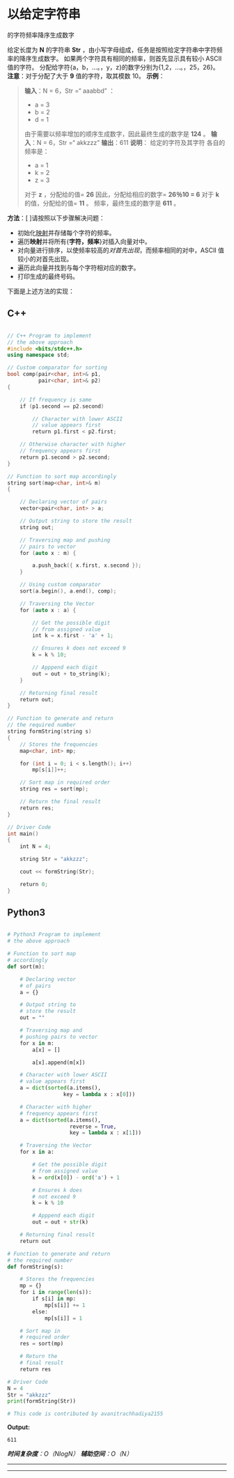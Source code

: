 # 以给定字符串

的字符频率降序生成数字

给定长度为 **N** 的字符串 **Str** ，由小写字母组成，任务是按照给定字符串中字符频率的降序生成数字。 如果两个字符具有相同的频率，则首先显示具有较小 ASCII 值的字符。 分配给字符{a，b，…。，y，z}的数字分别为{1,2，…。，25，26}。
**注意**：对于分配了大于 **9** 值的字符，取其模数 10。
**示例**：

> **输入**：N = 6，Str =“ aaabbd” ：
> 
> *   a = 3
> *   b = 2
> *   d = 1
> 
> 由于需要以频率增加的顺序生成数字，因此最终生成的数字是 **124** 。
> **输入**：N = 6，Str =“ akkzzz”
> **输出**：611
> **说明**：
> 给定的字符及其字符 各自的频率是：
> 
> *   a = 1
> *   k = 2
> *   z = 3
> 
> 对于 **z** ，分配给的值= **26**
> 因此，分配给相应的数字= **26％10 = 6**
> 对于 **k** 的值，分配给的值= **11** 。 频率，最终生成的数字是 **611** 。

**方法**：[
]请按照以下步骤解决问题：

*   初始化[映射](http://www.geeksforgeeks.org/map-associative-containers-the-c-standard-template-library-stl/)并存储每个字符的频率。
*   遍历**映射**并将所有{**字符，频率**}对插入向量对中。
*   对向量进行排序，以使频率较高的*对首先出现*，而频率相同的对中，ASCII 值较小的对首先出现。
*   遍历此向量并找到与每个字符相对应的数字。
*   打印生成的最终号码。

下面是上述方法的实现：

## C++

```cpp

// C++ Program to implement
// the above approach
#include <bits/stdc++.h>
using namespace std;

// Custom comparator for sorting
bool comp(pair<char, int>& p1,
          pair<char, int>& p2)
{

    // If frequency is same
    if (p1.second == p2.second)

        // Character with lower ASCII
        // value appears first
        return p1.first < p2.first;

    // Otherwise character with higher
    // frequency appears first
    return p1.second > p2.second;
}

// Function to sort map accordingly
string sort(map<char, int>& m)
{

    // Declaring vector of pairs
    vector<pair<char, int> > a;

    // Output string to store the result
    string out;

    // Traversing map and pushing
    // pairs to vector
    for (auto x : m) {

        a.push_back({ x.first, x.second });
    }

    // Using custom comparator
    sort(a.begin(), a.end(), comp);

    // Traversing the Vector
    for (auto x : a) {

        // Get the possible digit
        // from assigned value
        int k = x.first - 'a' + 1;

        // Ensures k does not exceed 9
        k = k % 10;

        // Apppend each digit
        out = out + to_string(k);
    }

    // Returning final result
    return out;
}

// Function to generate and return
// the required number
string formString(string s)
{
    // Stores the frequencies
    map<char, int> mp;

    for (int i = 0; i < s.length(); i++)
        mp[s[i]]++;

    // Sort map in required order
    string res = sort(mp);

    // Return the final result
    return res;
}

// Driver Code
int main()
{
    int N = 4;

    string Str = "akkzzz";

    cout << formString(Str);

    return 0;
}

```

## Python3

```py

# Python3 Program to implement 
# the above approach

# Function to sort map 
# accordingly
def sort(m):

    # Declaring vector 
    # of pairs
    a = {}

    # Output string to 
    # store the result
    out = ""

    # Traversing map and
    # pushing pairs to vector
    for x in m:
        a[x] = []

        a[x].append(m[x])

    # Character with lower ASCII 
    # value appears first
    a = dict(sorted(a.items(), 
                  key = lambda x : x[0]))

    # Character with higher 
    # frequency appears first 
    a = dict(sorted(a.items(), 
                    reverse = True, 
                    key = lambda x : x[1]))

    # Traversing the Vector
    for x in a:

        # Get the possible digit 
        # from assigned value
        k = ord(x[0]) - ord('a') + 1

        # Ensures k does 
        # not exceed 9
        k = k % 10

        # Apppend each digit
        out = out + str(k)

    # Returning final result
    return out

# Function to generate and return 
# the required number
def formString(s):

    # Stores the frequencies
    mp = {}
    for i in range(len(s)):
        if s[i] in mp:
            mp[s[i]] += 1
        else:
            mp[s[i]] = 1

    # Sort map in 
    # required order
    res = sort(mp)

    # Return the 
    # final result
    return res

# Driver Code 
N = 4
Str = "akkzzz"
print(formString(Str))

# This code is contributed by avanitrachhadiya2155

```

**Output:** 

```
611

```

***时间复杂度**：O（NlogN）*
***辅助空间**：O（N）*



* * *

* * *



